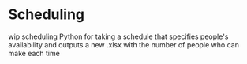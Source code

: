 # Scheduling
wip scheduling
Python for taking a schedule that specifies people's availability and outputs a new .xlsx with the number of people who can make each time
